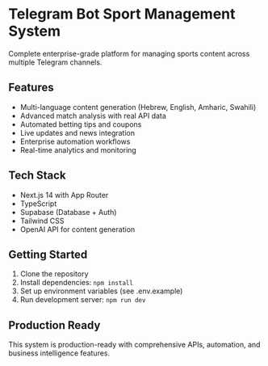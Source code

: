 # Telegram Bot Sport Management System

Complete enterprise-grade platform for managing sports content across multiple Telegram channels.

## Features
- Multi-language content generation (Hebrew, English, Amharic, Swahili)
- Advanced match analysis with real API data
- Automated betting tips and coupons
- Live updates and news integration
- Enterprise automation workflows
- Real-time analytics and monitoring

## Tech Stack
- Next.js 14 with App Router
- TypeScript
- Supabase (Database + Auth)
- Tailwind CSS
- OpenAI API for content generation

## Getting Started

1. Clone the repository
2. Install dependencies: `npm install`
3. Set up environment variables (see .env.example)
4. Run development server: `npm run dev`

## Production Ready
This system is production-ready with comprehensive APIs, automation, and business intelligence features.
